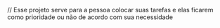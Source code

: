 // Esse projeto serve para a pessoa colocar suas tarefas e elas ficarem como prioridade ou não de acordo com sua necessidade
